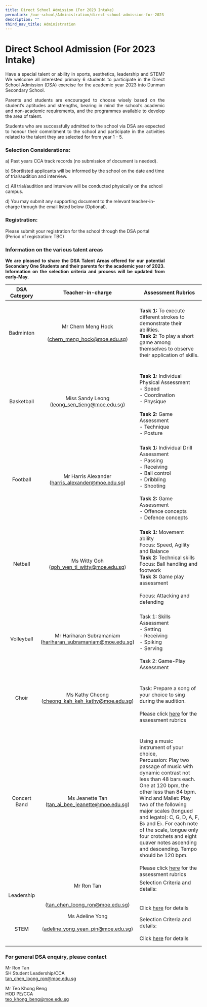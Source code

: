 ```yaml
---
title: Direct School Admission (For 2023 Intake)
permalink: /our-school/Administration/direct-school-admission-for-2023-intake/
description: ""
third_nav_title: Administration
---
```

# Direct School Admission (For 2023 Intake)

<p style="text-align: justify;">Have a special talent or ability in sports, aesthetics, leadership and STEM? We welcome all interested primary 6 students to participate in the Direct School Admission (DSA) exercise for the academic year 2023 into Dunman Secondary School.</p>

<p style="text-align: justify;">Parents and students are encouraged to choose wisely based on the student’s aptitudes and strengths, bearing in mind the school’s academic and non-academic requirements, and the programmes available to develop the area of talent.</p>

<p style="text-align: justify;">Students who are successfully admitted to the school via DSA are expected to honour their commitment to the school and participate in the activities related to the talent they are selected for from year 1 - 5.</p>


### Selection Considerations:

a) Past years CCA track records (no submission of document is needed).

b) Shortlisted applicants will be informed by the school on the date and time of trial/audition and interview.

c) All trial/audition and interview will be conducted physically on the school campus.

d) You may submit any supporting document to the relevant teacher-in-charge through the email listed below (Optional).

### Registration:

Please submit your registration for the school through the DSA portal (Period of registration: TBC)

### Information on the various talent areas

<p style="text-align: justify;"><b>We are pleased to share the DSA Talent Areas offered for our potential Secondary One Students and their parents for the academic year of 2023. Information on the selection criteria and process will be updated from early-May.</b></p>


<table style="undefined;table-layout: fixed; width: 621px">
<colgroup>
<col style="width: 105px">
<col style="width: 259px">
<col style="width: 257px">
</colgroup>
<thead>
  <tr>
    <th style="text-align:center;">DSA Category</th>
    <th style="text-align:center">Teacher-in-charge</th>
    <th style="text-align:center">Assessment Rubrics</th>
  </tr>
</thead>
<tbody>
  <tr>
    <td style="text-align:center">Badminton</td>
    <td style="text-align:center">Mr Chern Meng Hock<br><br>(<a href="mailto:chern_meng_hock@moe.edu.sg">chern_meng_hock@moe.edu.sg</a>)</td>
		<td><br><b>Task 1:</b> To execute different strokes to demonstrate their abilities.<br><b>Task 2:</b> To play a short game among themselves to observe their application of skills.<br><br></td>
  </tr>
  <tr>
    <td style="text-align:center"> Basketball </td>
    <td style="text-align:center">Miss Sandy Leong<br>(<a href="mailto:leong_sen_tieng@moe.edu.sg">leong_sen_tieng@moe.edu.sg</a>)</td>
    <td><br><b>Task 1:</b> Individual Physical Assessment<br>-	Speed<br>-	Coordination<br>-	Physique<br><br><b>Task 2:</b> Game Assessment<br>-	Technique<br>-	Posture</td>
  </tr>
  <tr>
    <td style="text-align:center">Football<br> </td>
    <td style="text-align:center">Mr Harris Alexander<br>(<a href="mailto:harris_alexander@moe.edu.sg">harris_alexander@moe.edu.sg</a>)<br> </td>
    <td><br><b>Task 1:</b> Individual Drill Assessment<br>-	Passing<br>-	Receiving<br>-	Ball control<br>-	Dribbling<br>-	Shooting<br><br><b>Task 2:</b> Game Assessment<br>-	Offence concepts<br>-	Defence concepts</td>
  </tr>
  <tr>
    <td style="text-align:center">Netball<br> </td>
    <td style="text-align:center">Ms Witty Goh<br>(<a href="mailto:goh_wen_ti_witty@moe.edu.sg">goh_wen_ti_witty@moe.edu.sg</a>)</td>
    <td><br><b>Task 1:</b> Movement ability<br>Focus: Speed, Agility and Balance<br><b>Task 2:</b> Technical skills<br>Focus: Ball handling and footwork<br><b>Task 3:</b> Game play assessment<br><br>Focus: Attacking and defending<br></td>
  </tr>
  <tr>
    <td style="text-align:center">Volleyball<br> </td>
    <td style="text-align:center">Mr Hariharan Subramaniam<br>(<a href="mailto:hariharan_subramaniam@moe.edu.sg">hariharan_subramaniam@moe.edu.sg</a>)</td>
    <td><br>Task 1: Skills Assessment<br>-	Setting<br>-	Receiving<br>-	Spiking<br>-	Serving<br><br>Task 2: Game-Play Assessment</td>
  </tr>
  <tr>
    <td style="text-align:center">Choir</td>
    <td style="text-align:center">Ms Kathy Cheong<br>(<a href="mailto:cheong_kah_keh_kathy@moe.edu.sg">cheong_kah_keh_kathy@moe.edu.sg</a>)<br> </td>
    <td><br><br>Task: Prepare a song of your choice to sing during the audition.<br><br>Please click <a href="https://dunmansec.moe.edu.sg/qql/slot/u194/DSA2022/DSA%20Rubric_Choir%202022.pdf">here</a> for the assessment rubrics </td>
  </tr>
  <tr>
    <td style="text-align:center">Concert Band<br> </td>
    <td style="text-align:center">Ms Jeanette Tan<br>(<a href="mailto:tan_ai_bee_jeanette@moe.edu.sg">tan_ai_bee_jeanette@moe.edu.sg</a>)</td>
    <td><br><br>Using a music instrument of your choice, <br>Percussion: Play two passage of music with dynamic contrast not less than 48 bars each. One at 120 bpm, the other less than 84 bpm.<br>Wind and Mallet: Play two of the following major scales (tongued and legato): C, G, D, A, F, B♭ and E♭. For each note of the scale, tongue only four crotchets and eight quaver notes ascending and descending. Tempo should be 120 bpm.<br><br>Please click <a href="https://dunmansec.moe.edu.sg/qql/slot/u194/DSA2022/DSA%20Rubric_Concert%20Band%202022.pdf">here</a> for the assessment rubrics</td>
  </tr>
  <tr>
    <td style="text-align:center">Leadership</td>
    <td style="text-align:center">Mr Ron Tan<br><br><br>(<a href="mailto:tan_chen_loong_ron@moe.edu.sg">tan_chen_loong_ron@moe.edu.sg</a>)</td>
    <td>Selection Criteria and details:<br><br><br>Click <a href="https://dunmansec.moe.edu.sg/qql/slot/u194/DSA2022/DSA%20Rubric_Student%20Leadership%202022.pdf">here</a> for details</td>
  </tr>
  <tr>
    <td style="text-align:center"> STEM</td>
    <td style="text-align:center">Ms Adeline Yong<br><br>(<a href="mailto:adeline_yong_yean_pin@moe.edu.sg">adeline_yong_yean_pin@moe.edu.sg</a>)<br><br><br></td>
    <td>Selection Criteria and details:<br><br>Click <a href="https://dunmansec.moe.edu.sg/qql/slot/u194/DSA2022/DSA%20Rubric_STEM%202022%20v2.pdf">here</a> for details</td>
  </tr>
</tbody>
</table>

### For general DSA enquiry, please contact

Mr Ron Tan  
SH Student Leadership/CCA   
[tan\_chen\_loong\_ron@moe.edu.sg](mailto:tan_chen_loong_ron@moe.edu.sg)


Mr Teo Khong Beng  
HOD PE/CCA   
[teo\_khong\_beng@moe.edu.sg](mailto:teo_khong_beng@moe.edu.sg)